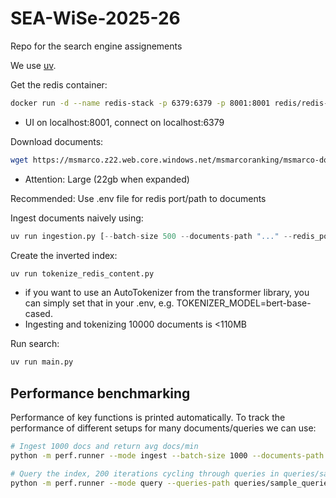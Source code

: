 # SEA-WiSe-2025-26
Repo for the search engine assignements

We use [uv](https://docs.astral.sh/uv/getting-started/installation/).

Get the redis container: 
```bash
docker run -d --name redis-stack -p 6379:6379 -p 8001:8001 redis/redis-stack:latest
```
- UI on localhost:8001, connect on localhost:6379

Download documents: 
```bash
wget https://msmarco.z22.web.core.windows.net/msmarcoranking/msmarco-docs.tsv.gz
```
- Attention: Large (22gb when expanded)

Recommended: Use .env file for redis port/path to documents

Ingest documents naively using:
```python
uv run ingestion.py [--batch-size 500 --documents-path "..." --redis_port xyz]
```
Create the inverted index:
```python
uv run tokenize_redis_content.py
```
- if you want to use an AutoTokenizer from the transformer library, you can simply set that in your .env, e.g. TOKENIZER_MODEL=bert-base-cased.
- Ingesting and tokenizing 10000 documents is <110MB

Run search:
```python
uv run main.py
```

## Performance benchmarking

Performance of key functions is printed automatically. To track the performance of different setups for many documents/queries we can use:

```bash
# Ingest 1000 docs and return avg docs/min
python -m perf.runner --mode ingest --batch-size 1000 --documents-path msmarco-docs.tsv

# Query the index, 200 iterations cycling through queries in queries/sample_queries.txt, returns queries/min
python -m perf.runner --mode query --queries-path queries/sample_queries.txt --iterations 200 
```